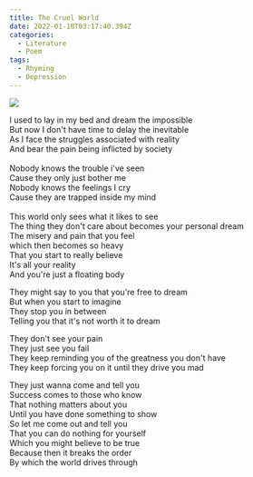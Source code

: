 ```yaml
---
title: The Cruel World
date: 2022-01-18T03:17:40.394Z
categories:
  - Literature
  - Poem
tags:
  - Rhyming
  - Depression
---
```


<img src='https://hits.seeyoufarm.com/api/count/incr/badge.svg?url=https%3A%2F%2Fporush264.github.io%2Fposts%2F2022%2F01%2F18%2Fthe-cruel-world%2F&count_bg=%2379C83D&title_bg=%23555555&icon=&icon_color=%23E7E7E7&title=hits&edge_flat=false' align=center><br>


I used to lay in my bed and dream the impossible\
But now I don't have time to delay the inevitable\
As I face the struggles associated with reality\
And bear the pain being inflicted by society\
\
Nobody knows the trouble i've seen\
Cause they only just bother me\
Nobody knows the feelings I cry\
Cause they are trapped inside my mind\
\
This world only sees what it likes to see\
The thing they don't care about becomes your personal dream\
The misery and pain that you feel \
which then becomes so heavy\
That you start to really believe \
It's all your reality \
And you're just a floating body

They might say to you that you're free to dream\
But when you start to imagine \
They stop you in between\
Telling you that it's not worth it to dream

They don't see your pain\
They just see you fail\
They keep reminding you of the greatness you don't have\
They keep forcing you on it until they drive you mad

They just wanna come and tell you \
Success comes to those who know \
That nothing matters about you\
Until you have done something to show\
So let me come out and tell you \
That you can do nothing for yourself\
Which you might believe to be true\
Because then it breaks the order\
By which the world drives through
